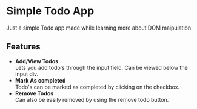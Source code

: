 # Simple Todo App  

Just a simple Todo app made while learning more about DOM maipulation  

## Features
- **Add/View Todos**  
Lets you add todo's through the input field, Can be viewed below the input div.  
- **Mark As completed**  
Todo's can be marked as completed by clicking on the checkbox.
- **Remove Todos**  
Can also be easily removed by using the remove todo button.

